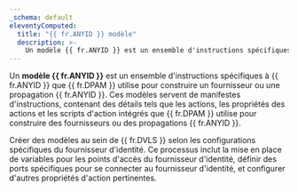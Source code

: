 ```yaml
---
_schema: default
eleventyComputed:
  title: "{{ fr.ANYID }} modèle"
  description: >-
    Un modèle {{ fr.ANYID }} est un ensemble d'instructions spécifiques à {{ fr.ANYID }} que {{ fr.DPAM }} utilise pour construire un fournisseur ou une propagation {{ fr.ANYID }}.
---
```

Un **modèle {{ fr.ANYID }}** est un ensemble d'instructions spécifiques à {{ fr.ANYID }} que {{ fr.DPAM }} utilise pour construire un fournisseur ou une propagation {{ fr.ANYID }}. Ces modèles servent de manifestes d'instructions, contenant des détails tels que les actions, les propriétés des actions et les scripts d'action intégrés que {{ fr.DPAM }} utilise pour construire des fournisseurs ou des propagations {{ fr.ANYID }}.

Créer des modèles au sein de {{ fr.DVLS }} selon les configurations spécifiques du fournisseur d'identité. Ce processus inclut la mise en place de variables pour les points d'accès du fournisseur d'identité, définir des ports spécifiques pour se connecter au fournisseur d'identité, et configurer d'autres propriétés d'action pertinentes.
